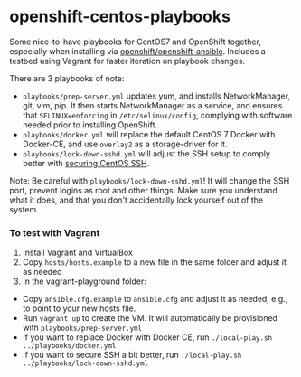 # openshift-centos-playbooks
Some nice-to-have playbooks for CentOS7 and OpenShift together, especially when installing 
via [openshift/openshift-ansible](https://github.com/openshift/openshift-ansible). 
Includes a testbed using Vagrant for faster iteration on playbook changes.

There are 3 playbooks of note:

- `playbooks/prep-server.yml` updates yum, and installs NetworkManager, git, vim, pip. It then starts NetworkManager as 
a service, and ensures that `SELINUX=enforcing` in `/etc/selinux/config`, complying with software needed prior to installing 
OpenShift.
- `playbooks/docker.yml` will replace the default CentOS 7 Docker with Docker-CE, and use `overlay2` as a storage-driver for it.
- `playbooks/lock-down-sshd.yml` will adjust the SSH setup to comply better with [securing CentOS SSH](https://wiki.centos.org/HowTos/Network/SecuringSSH). 

Note: Be careful with `playbooks/lock-down-sshd.yml`! It will change the SSH port, prevent logins as root and other things. 
Make sure you understand what it does, and that you don't accidentally lock yourself out of the system. 

### To test with Vagrant
1. Install Vagrant and VirtualBox
2. Copy `hosts/hosts.example` to a new file in the same folder and adjust it as needed
3. In the vagrant-playground folder:
- Copy `ansible.cfg.example` to `ansible.cfg` and adjust it as needed, e.g., to point to your new hosts file.
- Run `vagrant up` to create the VM. It will automatically be provisioned with `playbooks/prep-server.yml`
- If you want to replace Docker with Docker CE, run `./local-play.sh ../playbooks/docker.yml`
- If you want to secure SSH a bit better, run `./local-play.sh ../playbooks/lock-down-sshd.yml`
